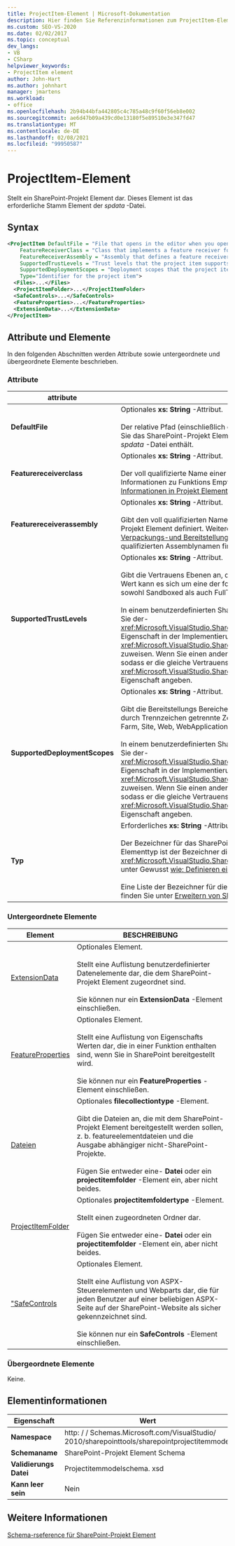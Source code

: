 ```yaml
---
title: ProjectItem-Element | Microsoft-Dokumentation
description: Hier finden Sie Referenzinformationen zum ProjectItem-Element, das ein SharePoint-Projekt Element in der XML-Schema Referenz des SharePoint-Projekt Elements darstellt.
ms.custom: SEO-VS-2020
ms.date: 02/02/2017
ms.topic: conceptual
dev_langs:
- VB
- CSharp
helpviewer_keywords:
- ProjectItem element
author: John-Hart
ms.author: johnhart
manager: jmartens
ms.workload:
- office
ms.openlocfilehash: 2b94b44bfa442805c4c785a48c9f60f56eb8e002
ms.sourcegitcommit: ae6d47b09a439cd0e13180f5e89510e3e347fd47
ms.translationtype: MT
ms.contentlocale: de-DE
ms.lasthandoff: 02/08/2021
ms.locfileid: "99950587"
---
```

# <a name="projectitem-element"></a>ProjectItem-Element
  Stellt ein SharePoint-Projekt Element dar. Dieses Element ist das erforderliche Stamm Element der *spdata* -Datei.

## <a name="syntax"></a>Syntax

```xml
<ProjectItem DefaultFile = "File that opens in the editor when you open the project item"
    FeatureReceiverClass = "Class that implements a feature receiver for the project item"
    FeatureReceiverAssembly = "Assembly that defines a feature receiver for the project item"
    SupportedTrustLevels = "Trust levels that the project item supports"
    SupportedDeploymentScopes = "Deployment scopes that the project item supports"
    Type="Identifier for the project item">
  <Files>...</Files>
  <ProjectItemFolder>...</ProjectItemFolder>
  <SafeControls>...</SafeControls>
  <FeatureProperties>...</FeatureProperties>
  <ExtensionData>...</ExtensionData>
</ProjectItem>
```

## <a name="attributes-and-elements"></a>Attribute und Elemente
 In den folgenden Abschnitten werden Attribute sowie untergeordnete und übergeordnete Elemente beschrieben.

### <a name="attributes"></a>Attribute

|attribute|BESCHREIBUNG|
|---------------|-----------------|
|**DefaultFile**|Optionales **xs: String** -Attribut.<br /><br /> Der relative Pfad (einschließlich des Datei namens) der Datei, die im Visual Studio-Editor geöffnet wird, wenn Sie das SharePoint-Projekt Element in **Projektmappen-Explorer** öffnen. Der Pfad ist relativ zum Ordner, der die *spdata* -Datei enthält.|
|**Featurereceiverclass**|Optionales **xs: String** -Attribut.<br /><br /> Der voll qualifizierte Name einer Funktions Empfängerklasse für dieses SharePoint-Projekt Element. Weitere Informationen zu Funktions Empfängern finden Sie unter [Bereitstellen von Verpackungs-und Bereitstellungs Informationen in Projekt Elementen](../sharepoint/providing-packaging-and-deployment-information-in-project-items.md).|
|**Featurereceiverassembly**|Optionales **xs: String** -Attribut.<br /><br /> Gibt den voll qualifizierten Namen einer Assembly an, die einen Funktions Empfänger für dieses SharePoint-Projekt Element definiert. Weitere Informationen zu Funktions Empfängern finden Sie unter [Bereitstellen von Verpackungs-und Bereitstellungs Informationen in Projekt Elementen](../sharepoint/providing-packaging-and-deployment-information-in-project-items.md). Weitere Informationen zu voll qualifizierten Assemblynamen finden [](/dotnet/framework/app-domains/assembly-names)Sie unter Assemblynamen.|
|**SupportedTrustLevels**|Optionales **xs: String** -Attribut.<br /><br /> Gibt die Vertrauens Ebenen an, die von diesem SharePoint-Projekt Element unterstützt werden. Bei diesem Wert kann es sich um eine der folgenden Zeichen folgen handeln: Sandbox, FullTrust oder all. Der Wert all gibt sowohl Sandboxed als auch FullTrust an.<br /><br /> In einem benutzerdefinierten SharePoint-Projekt Elementtyp entspricht der Wert dieses Attributs dem Wert, den Sie der- <xref:Microsoft.VisualStudio.SharePoint.ISharePointProjectItemTypeDefinition.SupportedTrustLevels%2A> Eigenschaft in der Implementierung der- <xref:Microsoft.VisualStudio.SharePoint.ISharePointProjectItemTypeProvider.InitializeType%2A> Methode zuweisen. Wenn Sie einen anderen Wert für dieses Attribut angeben, überschreibt Visual Studio den Wert, sodass er die gleiche Vertrauens Ebene angibt, die Sie in der- <xref:Microsoft.VisualStudio.SharePoint.ISharePointProjectItemTypeDefinition.SupportedTrustLevels%2A> Eigenschaft angeben.|
|**SupportedDeploymentScopes**|Optionales **xs: String** -Attribut.<br /><br /> Gibt die Bereitstellungs Bereiche an, die dieses SharePoint-Projekt Element unterstützt. Dieser Wert ist eine durch Trennzeichen getrennte Zeichenfolge, die aus einer oder mehreren der folgenden Zeichen folgen besteht: Farm, Site, Web, WebApplication oder Package. Beispiel: `Web, Site`<br /><br /> In einem benutzerdefinierten SharePoint-Projekt Elementtyp entspricht der Wert dieses Attributs dem Wert, den Sie der- <xref:Microsoft.VisualStudio.SharePoint.ISharePointProjectItemTypeDefinition.SupportedDeploymentScopes%2A> Eigenschaft in der Implementierung der- <xref:Microsoft.VisualStudio.SharePoint.ISharePointProjectItemTypeProvider.InitializeType%2A> Methode zuweisen. Wenn Sie einen anderen Wert für dieses Attribut angeben, überschreibt Visual Studio den Wert, sodass er die gleiche Vertrauens Ebene angibt, die Sie in der- <xref:Microsoft.VisualStudio.SharePoint.ISharePointProjectItemTypeDefinition.SupportedDeploymentScopes%2A> Eigenschaft angeben.|
|**Typ**|Erforderliches **xs: String** -Attribut.<br /><br /> Der Bezeichner für das SharePoint-Projekt Element. In einem benutzerdefinierten SharePoint-Projekt Elementtyp ist der Bezeichner die Zeichenfolge, die Sie an das-Objekt übergeben <xref:Microsoft.VisualStudio.SharePoint.SharePointProjectItemTypeAttribute> . Weitere Informationen finden Sie unter Gewusst [wie: Definieren eines SharePoint-Projekt Elementtyps](../sharepoint/how-to-define-a-sharepoint-project-item-type.md).<br /><br /> Eine Liste der Bezeichner für die integrierten SharePoint-Projekt Elemente, die in Visual Studio enthalten sind, finden Sie unter [Erweitern von SharePoint-Projekt Elementen](../sharepoint/extending-sharepoint-project-items.md).|

### <a name="child-elements"></a>Untergeordnete Elemente

|Element|BESCHREIBUNG|
|-------------|-----------------|
|[ExtensionData](../sharepoint/extensiondata-element.md)|Optionales Element.<br /><br /> Stellt eine Auflistung benutzerdefinierter Datenelemente dar, die dem SharePoint-Projekt Element zugeordnet sind.<br /><br /> Sie können nur ein **ExtensionData** -Element einschließen.|
|[FeatureProperties](../sharepoint/featureproperties-element.md)|Optionales Element.<br /><br /> Stellt eine Auflistung von Eigenschafts Werten dar, die in einer Funktion enthalten sind, wenn Sie in SharePoint bereitgestellt wird.<br /><br /> Sie können nur ein **FeatureProperties** -Element einschließen.|
|[Dateien](../sharepoint/files-element.md)|Optionales **filecollectiontype** -Element.<br /><br /> Gibt die Dateien an, die mit dem SharePoint-Projekt Element bereitgestellt werden sollen, z. b. featureelementdateien und die Ausgabe abhängiger nicht-SharePoint-Projekte.<br /><br /> Fügen Sie entweder eine- **Datei** oder ein **projectitemfolder** -Element ein, aber nicht beides.|
|[ProjectItemFolder](../sharepoint/projectitemfolder-element.md)|Optionales **projectitemfoldertype** -Element.<br /><br /> Stellt einen zugeordneten Ordner dar.<br /><br /> Fügen Sie entweder eine- **Datei** oder ein **projectitemfolder** -Element ein, aber nicht beides.|
|["SafeControls](../sharepoint/safecontrols-element.md)|Optionales Element.<br /><br /> Stellt eine Auflistung von ASPX-Steuerelementen und Webparts dar, die für jeden Benutzer auf einer beliebigen ASPX-Seite auf der SharePoint-Website als sicher gekennzeichnet sind.<br /><br /> Sie können nur ein **SafeControls** -Element einschließen.|

### <a name="parent-elements"></a>Übergeordnete Elemente
 Keine.

## <a name="element-information"></a>Elementinformationen

|Eigenschaft|Wert|
|-|-|
|**Namespace**|http: \/ \/ Schemas.Microsoft.com/VisualStudio/<br>2010/sharepointtools/sharepointprojectitemmodel|
|**Schemaname**|SharePoint-Projekt Element Schema|
|**Validierungs Datei**|Projectitemmodelschema. xsd|
|**Kann leer sein**|Nein|

## <a name="see-also"></a>Weitere Informationen
[Schema-rseference für SharePoint-Projekt Element](../sharepoint/sharepoint-project-item-schema-reference.md)
